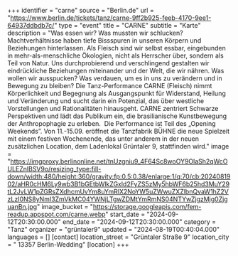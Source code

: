 +++
identifier = "carne"
source = "Berlin.de"
url = "https://www.berlin.de/tickets/tanz/carne-9ff2b925-feeb-4170-9ee1-64937ddbdb7c/"
type = "event"
title = "CARNE"
subtitle = "Karte"
description = "Was essen wir? Was mussten wir schlucken? Machtverhältnisse haben tiefe Bissspuren in unseren Körpern und Beziehungen hinterlassen. Als Fleisch sind wir selbst essbar, eingebunden in mehr-als-menschliche Ökologien, nicht als Herrscher über, sondern als Teil von Natur. Uns durchprobierend und verschlingend gestalten wir eindrückliche Beziehungen miteinander und der Welt, die wir nähren. Was wollen wir ausspucken? Was verdauen, um es in uns zu verändern und in Bewegung zu bleiben? Die Tanz-Performance CARNE (Fleisch) nimmt Körperlichkeit und Begegnung als Ausgangspunkt für Widerstand, Heilung und Veränderung und sucht darin ein Potenzial, das über westliche Vorstellungen und Rationalitäten hinausgeht. CARNE zentriert Schwarze Perspektiven und lädt das Publikum ein, die brasilianische Kunstbewegung der Anthropophagie zu erleben.  Die Performance ist Teil des „Opening Weekends”. Von 11.-15.09. eröffnet die Tanzfabrik BÜHNE die neue Spielzeit mit einem festiven Wochenende, das unter anderem in der neuen zusätzlichen Location, dem Ladenlokal Grüntaler 9, stattfinden wird."
image = "https://imgproxy.berlinonline.net/tnUzgniu9_4F64Sc8woOY9OlaSh2qWcOULEZnlBSV9o/resizing_type:fill-down/width:480/height:360/gravity:fp:0.5:0.38/enlarge:1/q:70/cb:2024081902/aHR0cHM6Ly9wb3B1bGEtbWlkZGxld2FyZS5zMy5hbWF6b25hd3MuY29tL2JvLW1pZGRsZXdhcmUvYm8uYmRlX2NoYW5uZWwuZXZlbnQvaW1hZ2VzLzI0NS8yNmI3ZmVkMC04YWNjLTgwZDMtYmRmNS04NTYwZjgzMjg0ZjguanBn.jpg"
image_bucket = "https://storage.googleapis.com/fem-readup.appspot.com/carne.webp"
start_date = "2024-09-12T20:30:00.000"
end_date = "2024-09-12T20:30:00.000"
category = "Tanz"
organizer = "grüntaler9"
updated = "2024-08-19T00:40:04.000"
languages = []
[contact]
location_street = "Grüntaler Straße 9"
location_city = " 13357 Berlin-Wedding"
[location]
+++